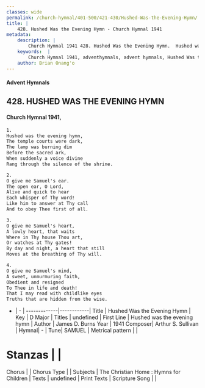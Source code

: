 ```yaml
---
classes: wide
permalink: /church-hymnal/401-500/421-430/Hushed-Was-the-Evening-Hymn/
title: |
    428. Hushed Was the Evening Hymn - Church Hymnal 1941
metadata:
    description: |
        Church Hymnal 1941 428. Hushed Was the Evening Hymn.  Hushed was the evening hymn,  The temple courts were dark,  The lamp was burning dim  Before the sacred ark,  When suddenly a voice divine  Rang through the silence of the shrine. 
    keywords:  |
        Church Hymnal 1941, adventhymnals, advent hymnals, Hushed Was the Evening Hymn, Hushed was the evening hymn. 
    author: Brian Onang'o
---
```


#### Advent Hymnals
## 428. HUSHED WAS THE EVENING HYMN
####  Church Hymnal 1941,

```txt
1.
Hushed was the evening hymn, 
The temple courts were dark, 
The lamp was burning dim 
Before the sacred ark, 
When suddenly a voice divine 
Rang through the silence of the shrine. 

2.
O give me Samuel's ear. 
The open ear, O Lord, 
Alive and quick to hear 
Each whisper of Thy word! 
Like him to answer at Thy call 
And to obey Thee first of all. 

3.
O give me Samuel's heart, 
A lowly heart, that waits 
Where in Thy house Thou art, 
Or watches at Thy gates! 
By day and night, a heart that still 
Moves at the breathing of Thy will. 

4.
O give me Samuel's mind, 
A sweet, unmurmuring faith, 
Obedient and resigned 
To Thee in life and death! 
That I may read with childlike eyes 
Truths that are hidden from the wise.

```

- |   -  |
-------------|------------|
Title | Hushed Was the Evening Hymn |
Key | D Major |
Titles | undefined |
First Line | Hushed was the evening hymn |
Author | James D. Burns
Year | 1941
Composer| Arthur S. Sullivan |
Hymnal|  - |
Tune| SAMUEL |
Metrical pattern | |
# Stanzas |  |
Chorus |  |
Chorus Type |  |
Subjects | The Christian Home : Hymns for Children |
Texts | undefined |
Print Texts | 
Scripture Song |  |
    
